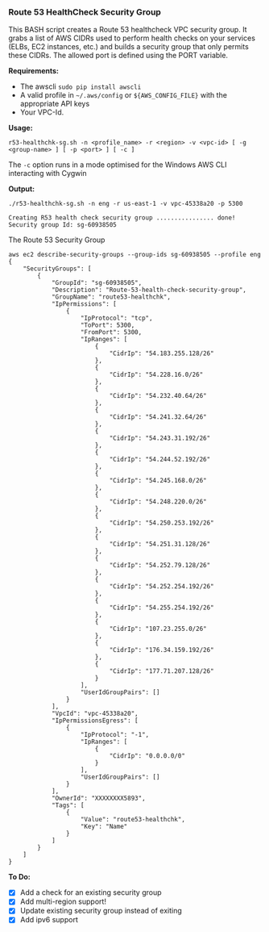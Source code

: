 ### Route 53 HealthCheck Security Group

This BASH script creates a Route 53 healthcheck VPC security group.  It grabs a list of AWS CIDRs used to perform health checks
on your services (ELBs, EC2 instances, etc.) and builds a security group that only permits these CIDRs.  The allowed port is
defined using the PORT variable.

**Requirements:**

* The awscli  `sudo pip install awscli`
* A valid profile in `~/.aws/config` or `${AWS_CONFIG_FILE}` with the appropriate API keys
* Your VPC-Id.

**Usage:**

```
r53-healthchk-sg.sh -n <profile_name> -r <region> -v <vpc-id> [ -g <group-name> ] [ -p <port> ] [ -c ]
```

The `-c` option runs in a mode optimised for the Windows AWS CLI interacting with Cygwin

**Output:**

```
./r53-healthchk-sg.sh -n eng -r us-east-1 -v vpc-45338a20 -p 5300

Creating R53 health check security group ................ done!
Security group Id: sg-60938505
```

The Route 53 Security Group

```
aws ec2 describe-security-groups --group-ids sg-60938505 --profile eng
{
    "SecurityGroups": [
        {
            "GroupId": "sg-60938505",
            "Description": "Route-53-health-check-security-group",
            "GroupName": "route53-healthchk",
            "IpPermissions": [
                {
                    "IpProtocol": "tcp",
                    "ToPort": 5300,
                    "FromPort": 5300,
                    "IpRanges": [
                        {
                            "CidrIp": "54.183.255.128/26"
                        },
                        {
                            "CidrIp": "54.228.16.0/26"
                        },
                        {
                            "CidrIp": "54.232.40.64/26"
                        },
                        {
                            "CidrIp": "54.241.32.64/26"
                        },
                        {
                            "CidrIp": "54.243.31.192/26"
                        },
                        {
                            "CidrIp": "54.244.52.192/26"
                        },
                        {
                            "CidrIp": "54.245.168.0/26"
                        },
                        {
                            "CidrIp": "54.248.220.0/26"
                        },
                        {
                            "CidrIp": "54.250.253.192/26"
                        },
                        {
                            "CidrIp": "54.251.31.128/26"
                        },
                        {
                            "CidrIp": "54.252.79.128/26"
                        },
                        {
                            "CidrIp": "54.252.254.192/26"
                        },
                        {
                            "CidrIp": "54.255.254.192/26"
                        },
                        {
                            "CidrIp": "107.23.255.0/26"
                        },
                        {
                            "CidrIp": "176.34.159.192/26"
                        },
                        {
                            "CidrIp": "177.71.207.128/26"
                        }
                    ],
                    "UserIdGroupPairs": []
                }
            ],
            "VpcId": "vpc-45338a20",
            "IpPermissionsEgress": [
                {
                    "IpProtocol": "-1",
                    "IpRanges": [
                        {
                            "CidrIp": "0.0.0.0/0"
                        }
                    ],
                    "UserIdGroupPairs": []
                }
            ],
            "OwnerId": "XXXXXXXX5893",
            "Tags": [
                {
                    "Value": "route53-healthchk",
                    "Key": "Name"
                }
            ]
        }
    ]
}
```

**To Do:**

- [x] Add a check for an existing security group
- [x] Add multi-region support!
- [x] Update existing security group instead of exiting
- [x] Add ipv6 support
